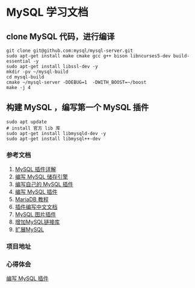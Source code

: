 # MySQL 学习文档

## clone MySQL 代码，进行编译
```
git clone git@github.com:mysql/mysql-server.git
sudo apt-get install make cmake gcc g++ bison libncurses5-dev build-essential -y
sudo apt-get install libssl-dev -y 
mkdir -pv ~/mysql-build
cd mysql-build 
cmake ~/mysql-server -DDEBUG=1  -DWITH_BOOST=~/boost
make -j 4
```

## 构建 MySQL ，编写第一个 MySQL 插件

```shell
sudo apt update
# install 官方 lib 库
sudo apt-get install libmysqld-dev -y
sudo apt-get install libmysql++-dev
```

### 参考文档
1. [MySQL 插件详解](https://jin-yang.github.io/post/mysql-plugin.html)
2. [编写 MySQL 储存引擎](https://dev.mysql.com/doc/internals/en/custom-engine.html)
3. [编写自己的 MySQL 插件](https://dev.mysql.com/doc/refman/8.0/en/writing-plugins.html)
4. [编写 MySQL 插件](https://dev.mysql.com/doc/refman/8.0/en/writing-plugins-overview.html)
5. [MariaDB 教程](https://mariadb.com/kb/en/library/development-writing-plugins-for-mariadb/)
6. [插件编写中文文档](https://www.docs4dev.com/docs/zh/mysql/5.7/reference/writing-plugins.html#%E7%BC%96%E5%86%99%E6%8F%92%E4%BB%B6)
7. [MySQL 图片插件](https://github.com/netkiller/mysql-image-plugin/blob/master/CMakeLists.txt)
8. [增加MySQL链接库](https://stackoverflow.com/questions/35068444/add-and-link-mysql-libraries-in-a-cmakelist-txt)
9. [扩展MySQL](https://www.deituicms.com/mysql8cn/cn/extending-mysql.html)
### 项目地址


### 心得体会
[编写 MySQL 插件](./plugins/doc/README.md)